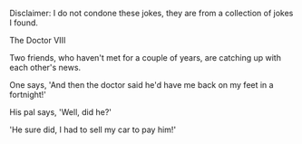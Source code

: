 Disclaimer: I do not condone these jokes, they are from a collection of jokes I found.

The Doctor VIII

Two friends, who haven't met for a couple of years, are catching up with each other's news.

One says, 'And then the doctor said he'd have me back on my feet in a fortnight!'

His pal says, 'Well, did he?'

'He sure did, I had to sell my car to pay him!'

